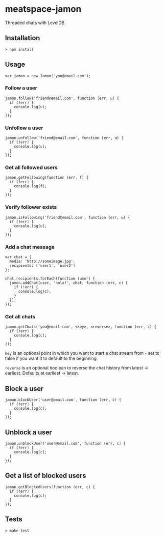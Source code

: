# meatspace-jamon

Threaded chats with LevelDB.

## Installation

    > npm install

## Usage

    var jamon = new Jamon('you@email.com');

### Follow a user

    jamon.follow('friend@email.com', function (err, u) {
      if (!err) {
        console.log(u);
      }
    });

### Unfollow a user

    jamon.unfollow('friend@email.com', function (err, u) {
      if (!err) {
        console.log(u);
      }
    });

### Get all followed users

    jamon.getFollowing(function (err, f) {
      if (!err) {
        console.log(f);
      }
    });

### Verify follower exists

    jamon.isFollowing('friend@email.com', function (err, u) {
      if (!err) {
        console.log(u);
      }
    });

### Add a chat message

    var chat = {
      media: 'http://someimage.jpg',
      recipients: ['user1', 'user2']
    };

    chat.recipients.forEach(function (user) {
      jamon.addChat(user, 'hola!', chat, function (err, c) {
        if (!err) {
          console.log(c);
        }
      });
    });

### Get all chats

    jamon.getChats('you@email.com', <key>, <reverse>, function (err, c) {
      if (!err) {
        console.log(c);
      }
    });

`key` is an optional point in which you want to start a chat stream from - set to false if you want it to default to the beginning.

`reverse` is an optional boolean to reverse the chat history from latest -> earliest. Defaults at earliest -> latest.

## Block a user

    jamon.blockUser('user@email.com', function (err, c) {
      if (!err) {
        console.log(c);
      }
    });

## Unblock a user

    jamon.unblockUser('user@email.com', function (err, c) {
      if (!err) {
        console.log(c);
      }
    });

## Get a list of blocked users

    jamon.getBlockedUsers(function (err, c) {
      if (!err) {
        console.log(c);
      }
    });


## Tests

    > make test
